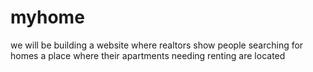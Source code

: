 # myhome
we will be building a website where realtors show people searching for homes a place where their apartments needing renting are located
